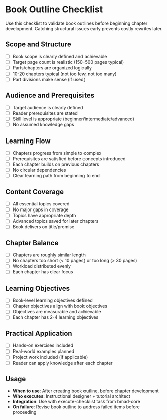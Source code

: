 # Book Outline Checklist

Use this checklist to validate book outlines before beginning chapter development. Catching structural issues early prevents costly rewrites later.

## Scope and Structure

- [ ] Book scope is clearly defined and achievable
- [ ] Target page count is realistic (150-500 pages typical)
- [ ] Parts/chapters are organized logically
- [ ] 10-20 chapters typical (not too few, not too many)
- [ ] Part divisions make sense (if used)

## Audience and Prerequisites

- [ ] Target audience is clearly defined
- [ ] Reader prerequisites are stated
- [ ] Skill level is appropriate (beginner/intermediate/advanced)
- [ ] No assumed knowledge gaps

## Learning Flow

- [ ] Chapters progress from simple to complex
- [ ] Prerequisites are satisfied before concepts introduced
- [ ] Each chapter builds on previous chapters
- [ ] No circular dependencies
- [ ] Clear learning path from beginning to end

## Content Coverage

- [ ] All essential topics covered
- [ ] No major gaps in coverage
- [ ] Topics have appropriate depth
- [ ] Advanced topics saved for later chapters
- [ ] Book delivers on title/promise

## Chapter Balance

- [ ] Chapters are roughly similar length
- [ ] No chapters too short (< 10 pages) or too long (> 30 pages)
- [ ] Workload distributed evenly
- [ ] Each chapter has clear focus

## Learning Objectives

- [ ] Book-level learning objectives defined
- [ ] Chapter objectives align with book objectives
- [ ] Objectives are measurable and achievable
- [ ] Each chapter has 2-4 learning objectives

## Practical Application

- [ ] Hands-on exercises included
- [ ] Real-world examples planned
- [ ] Project work included (if applicable)
- [ ] Reader can apply knowledge after each chapter

## Usage

- **When to use**: After creating book outline, before chapter development
- **Who executes**: Instructional designer + tutorial architect
- **Integration**: Use with execute-checklist task from bmad-core
- **On failure**: Revise book outline to address failed items before proceeding
